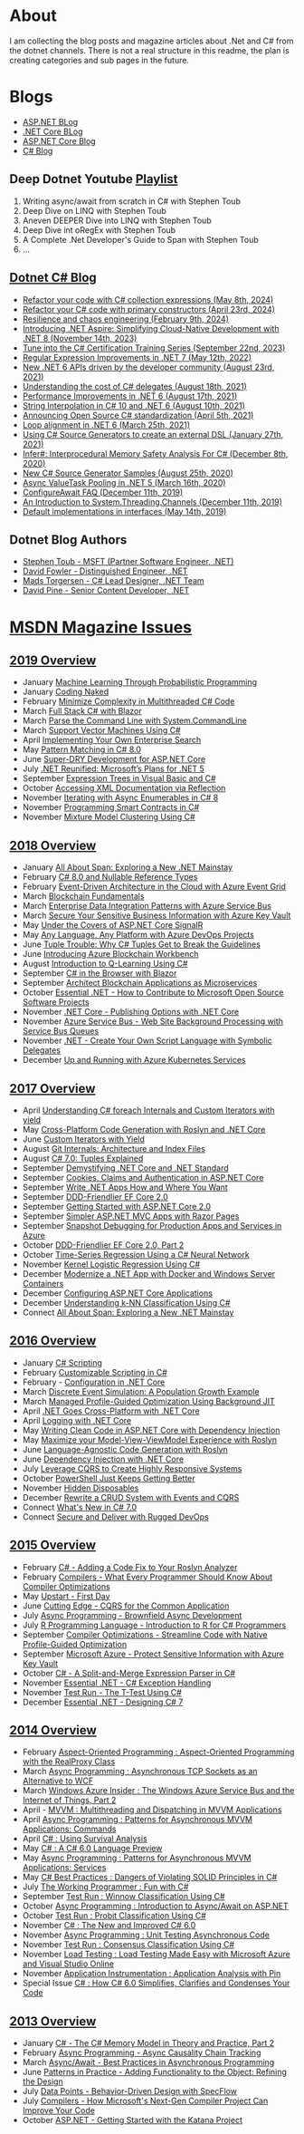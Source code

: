 # About
I am collecting the blog posts and magazine articles about .Net and C# from the dotnet channels. There is not a real structure in this readme, the plan is creating categories and sub pages in the future.

# Blogs
- [ASP.NET BLog](https://devblogs.microsoft.com/dotnet/category/aspnet/)
- [.NET Core BLog](https://devblogs.microsoft.com/dotnet/tag/net-core/)
- [ASP.NET Core Blog](https://devblogs.microsoft.com/dotnet/category/aspnetcore/)
- [C# Blog](https://devblogs.microsoft.com/dotnet/category/csharp/)


## Deep Dotnet Youtube [Playlist](https://www.youtube.com/playlist?list=PLdo4fOcmZ0oX8eqDkSw4hH9cSehrGgdr1)
1. Writing async/await from scratch in C# with Stephen Toub
2. Deep Dive on LINQ with Stephen Toub
3. Aneven DEEPER Dive into LINQ with Stephen Toub
4. Deep Dive int oRegEx with Stephen Toub
5. A Complete .Net Developer's Guide to Span with Stephen Toub
6. ...


## [Dotnet C# Blog](https://devblogs.microsoft.com/dotnet/category/csharp/)
- [Refactor your code with C# collection expressions (May 8th, 2024)](https://devblogs.microsoft.com/dotnet/refactor-your-code-with-collection-expressions/)
- [Refactor your C# code with primary constructors (April 23rd, 2024)](https://devblogs.microsoft.com/dotnet/csharp-primary-constructors-refactoring/)
- [Resilience and chaos engineering (February 9th, 2024)](https://devblogs.microsoft.com/dotnet/resilience-and-chaos-engineering/)
- [Introducing .NET Aspire: Simplifying Cloud-Native Development with .NET 8 (November 14th, 2023)](https://devblogs.microsoft.com/dotnet/introducing-dotnet-aspire-simplifying-cloud-native-development-with-dotnet-8/)
- [Tune into the C# Certification Training Series (September 22nd, 2023)](https://devblogs.microsoft.com/dotnet/csharp-certification-training-series/)
- [Regular Expression Improvements in .NET 7 (May 12th, 2022)](https://devblogs.microsoft.com/dotnet/regular-expression-improvements-in-dotnet-7/)
- [New .NET 6 APIs driven by the developer community (August 23rd, 2021)](https://devblogs.microsoft.com/dotnet/new-dotnet-6-apis-driven-by-the-developer-community/)
- [Understanding the cost of C# delegates (August 18th, 2021)](https://devblogs.microsoft.com/dotnet/understanding-the-cost-of-csharp-delegates/)
- [Performance Improvements in .NET 6 (August 17th, 2021)](https://devblogs.microsoft.com/dotnet/performance-improvements-in-net-6/)
- [String Interpolation in C# 10 and .NET 6 (August 10th, 2021)](https://devblogs.microsoft.com/dotnet/string-interpolation-in-c-10-and-net-6/)
- [Announcing Open Source C# standardization (April 5th, 2021)](https://devblogs.microsoft.com/dotnet/announcing-open-source-c-standardization-standards/)
- [Loop alignment in .NET 6 (March 25th, 2021)](https://devblogs.microsoft.com/dotnet/loop-alignment-in-net-6/)
- [Using C# Source Generators to create an external DSL (January 27th, 2021)](https://devblogs.microsoft.com/dotnet/using-c-source-generators-to-create-an-external-dsl/)
- [Infer#: Interprocedural Memory Safety Analysis For C# (December 8th, 2020)](https://devblogs.microsoft.com/dotnet/infer-interprocedural-memory-safety-analysis-for-c/)
- [New C# Source Generator Samples (August 25th, 2020)](https://devblogs.microsoft.com/dotnet/new-c-source-generator-samples/)
- [Async ValueTask Pooling in .NET 5 (March 16th, 2020)](https://devblogs.microsoft.com/dotnet/async-valuetask-pooling-in-net-5/)
- [ConfigureAwait FAQ (December 11th, 2019)](https://devblogs.microsoft.com/dotnet/configureawait-faq/)
- [An Introduction to System.Threading.Channels (December 11th, 2019)](https://devblogs.microsoft.com/dotnet/an-introduction-to-system-threading-channels/)
- [Default implementations in interfaces (May 14th, 2019)](https://devblogs.microsoft.com/dotnet/default-implementations-in-interfaces/)


## Dotnet Blog Authors
- [Stephen Toub - MSFT (Partner Software Engineer, .NET)](https://devblogs.microsoft.com/dotnet/author/toub/)
- [David Fowler - Distinguished Engineer, .NET](https://devblogs.microsoft.com/dotnet/author/davifowl/)
- [Mads Torgersen - C# Lead Designer, .NET Team](https://devblogs.microsoft.com/dotnet/author/madst/)
- [David Pine - Senior Content Developer, .NET](https://devblogs.microsoft.com/dotnet/author/dapine/)

# [MSDN Magazine Issues](https://learn.microsoft.com/en-us/archive/msdn-magazine/msdn-magazine-issues)

## [2019 Overview](https://learn.microsoft.com/en-us/archive/msdn-magazine/2019/2019)
- January [Machine Learning Through Probabilistic Programming](https://learn.microsoft.com/en-us/archive/msdn-magazine/2019/january/net-machine-learning-through-probabilistic-programming)
- January [Coding Naked](https://learn.microsoft.com/en-us/archive/msdn-magazine/2019/january/the-working-programmer-coding-naked)
- February [Minimize Complexity in Multithreaded C# Code](https://learn.microsoft.com/en-us/archive/msdn-magazine/2019/february/csharp-minimize-complexity-in-multithreaded-csharp-code)
- March [Full Stack C# with Blazor](https://learn.microsoft.com/en-us/archive/msdn-magazine/2019/march/web-development-full-stack-csharp-with-blazor)
- March [Parse the Command Line with System.CommandLine](https://learn.microsoft.com/en-us/archive/msdn-magazine/2019/march/net-parse-the-command-line-with-system-commandline)
- March [Support Vector Machines Using C#](https://learn.microsoft.com/en-us/archive/msdn-magazine/2019/march/csharp-support-vector-machines-using-csharp)
- April [Implementing Your Own Enterprise Search](https://learn.microsoft.com/en-us/archive/msdn-magazine/2019/april/net-implementing-your-own-enterprise-search)
- May [Pattern Matching in C# 8.0](https://learn.microsoft.com/en-us/archive/msdn-magazine/2019/may/csharp-8-0-pattern-matching-in-csharp-8-0)
- June [Super-DRY Development for ASP.NET Core](https://learn.microsoft.com/en-us/archive/msdn-magazine/2019/june/patterns-and-practices-super-dry-development-for-asp-net-core)
- July [.NET Reunified: Microsoft’s Plans for .NET 5](https://learn.microsoft.com/en-us/archive/msdn-magazine/2019/july/csharp-net-reunified-microsoft%E2%80%99s-plans-for-net-5)
- September [Expression Trees in Visual Basic and C#](https://learn.microsoft.com/en-us/archive/msdn-magazine/2019/september/net-development-expression-trees-in-visual-basic-and-csharp)
- October [Accessing XML Documentation via Reflection](https://learn.microsoft.com/en-us/archive/msdn-magazine/2019/october/csharp-accessing-xml-documentation-via-reflection)
- November [Iterating with Async Enumerables in C# 8](https://learn.microsoft.com/en-us/archive/msdn-magazine/2019/november/csharp-iterating-with-async-enumerables-in-csharp-8)
- November [Programming Smart Contracts in C#](https://learn.microsoft.com/en-us/archive/msdn-magazine/2019/november/blockchain-programming-smart-contracts-in-csharp)
- November [Mixture Model Clustering Using C#](https://learn.microsoft.com/en-us/archive/msdn-magazine/2019/november/test-run-mixture-model-clustering-using-csharp)


## [2018 Overview](https://learn.microsoft.com/en-us/archive/msdn-magazine/2018/2018)
- January [All About Span: Exploring a New .NET Mainstay](https://learn.microsoft.com/en-us/archive/msdn-magazine/2018/january/csharp-all-about-span-exploring-a-new-net-mainstay)
- February [C# 8.0 and Nullable Reference Types](https://learn.microsoft.com/en-us/archive/msdn-magazine/2018/february/essential-net-csharp-8-0-and-nullable-reference-types)
- February [Event-Driven Architecture in the Cloud with Azure Event Grid](https://learn.microsoft.com/en-us/archive/msdn-magazine/2018/february/azure-event-driven-architecture-in-the-cloud-with-azure-event-grid)
- March [Blockchain Fundamentals](https://learn.microsoft.com/en-us/archive/msdn-magazine/2018/march/blockchain-blockchain-fundamentals)
- March [Enterprise Data Integration Patterns with Azure Service Bus](https://learn.microsoft.com/en-us/archive/msdn-magazine/2018/march/azure-enterprise-data-integration-patterns-with-azure-service-bus)
- March [Secure Your Sensitive Business Information with Azure Key Vault](https://learn.microsoft.com/en-us/archive/msdn-magazine/2018/march/azure-secure-your-sensitive-business-information-with-azure-key-vault)
- May [Under the Covers of ASP.NET Core SignalR](https://learn.microsoft.com/en-us/archive/msdn-magazine/2018/may/cutting-edge-under-the-covers-of-asp-net-core-signalr)
- May [Any Language, Any Platform with Azure DevOps Projects](https://learn.microsoft.com/en-us/archive/msdn-magazine/2018/may/devops-any-language-any-platform-with-azure-devops-projects)
- June [Tuple Trouble: Why C# Tuples Get to Break the Guidelines](https://learn.microsoft.com/en-us/archive/msdn-magazine/2018/june/csharp-tuple-trouble-why-csharp-tuples-get-to-break-the-guidelines)
- June [Introducing Azure Blockchain Workbench](https://learn.microsoft.com/en-us/archive/msdn-magazine/2018/june/blockchain-introducing-azure-blockchain-workbench)
- August [Introduction to Q-Learning Using C#](https://learn.microsoft.com/en-us/archive/msdn-magazine/2018/august/test-run-introduction-to-q-learning-using-csharp)
- September [C# in the Browser with Blazor](https://learn.microsoft.com/en-us/archive/msdn-magazine/2018/september/web-development-csharp-in-the-browser-with-blazor)
- September [Architect Blockchain Applications as Microservices](https://learn.microsoft.com/en-us/archive/msdn-magazine/2018/september/microservices-architect-blockchain-applications-as-microservices)
- October [Essential .NET - How to Contribute to Microsoft Open Source Software Projects](https://learn.microsoft.com/en-us/archive/msdn-magazine/2018/october/essential-net-how-to-contribute-to-microsoft-open-source-software-projects)
- November [.NET Core - Publishing Options with .NET Core](https://learn.microsoft.com/en-us/archive/msdn-magazine/2018/november/net-core-publishing-options-with-net-core)
- November [Azure Service Bus - Web Site Background Processing with Service Bus Queues](https://learn.microsoft.com/en-us/archive/msdn-magazine/2018/november/azure-service-bus-web-site-background-processing-with-service-bus-queues)
- November [.NET - Create Your Own Script Language with Symbolic Delegates](https://learn.microsoft.com/en-us/archive/msdn-magazine/2018/november/net-create-your-own-script-language-with-symbolic-delegates)
- December [Up and Running with Azure Kubernetes Services](https://learn.microsoft.com/en-us/archive/msdn-magazine/2018/december/containers-up-and-running-with-azure-kubernetes-services)





## [2017 Overview](https://learn.microsoft.com/en-us/archive/msdn-magazine/2017/2017)
- April [Understanding C# foreach Internals and Custom Iterators with yield](https://learn.microsoft.com/en-us/archive/msdn-magazine/2017/april/essential-net-understanding-csharp-foreach-internals-and-custom-iterators-with-yield)
- May [Cross-Platform Code Generation with Roslyn and .NET Core](https://learn.microsoft.com/en-us/archive/msdn-magazine/2017/may/net-core-cross-platform-code-generation-with-roslyn-and-net-core)
- June [Custom Iterators with Yield](https://learn.microsoft.com/en-us/archive/msdn-magazine/2017/june/essential-net-custom-iterators-with-yield)
- August [Git Internals: Architecture and Index Files](https://learn.microsoft.com/en-us/archive/msdn-magazine/2017/august/devops-git-internals-architecture-and-index-files)
- August [C# 7.0: Tuples Explained](https://learn.microsoft.com/en-us/archive/msdn-magazine/2017/august/essential-net-csharp-7-0-tuples-explained)
- September [Demystifying .NET Core and .NET Standard](https://learn.microsoft.com/en-us/archive/msdn-magazine/2017/september/net-standard-demystifying-net-core-and-net-standard)
- September [Cookies, Claims and Authentication in ASP.NET Core](https://learn.microsoft.com/en-us/archive/msdn-magazine/2017/september/cutting-edge-cookies-claims-and-authentication-in-asp-net-core)
- September [Write .NET Apps How and Where You Want](https://learn.microsoft.com/en-us/archive/msdn-magazine/2017/september/net-core-write-net-apps-how-and-where-you-want)
- September [DDD-Friendlier EF Core 2.0](https://learn.microsoft.com/en-us/archive/msdn-magazine/2017/september/data-points-ddd-friendlier-ef-core-2-0)
- September [Getting Started with ASP.NET Core 2.0](https://learn.microsoft.com/en-us/archive/msdn-magazine/2017/september/asp-net-core-getting-started-with-asp-net-core-2-0)
- September [Simpler ASP.NET MVC Apps with Razor Pages](https://learn.microsoft.com/en-us/archive/msdn-magazine/2017/september/asp-net-core-simpler-asp-net-mvc-apps-with-razor-pages)
- September [Snapshot Debugging for Production Apps and Services in Azure](https://learn.microsoft.com/en-us/archive/msdn-magazine/2017/september/asp-net-core-snapshot-debugging-for-production-apps-and-services-in-azure)
- October [DDD-Friendlier EF Core 2.0, Part 2](https://learn.microsoft.com/en-us/archive/msdn-magazine/2017/october/data-points-ddd-friendlier-ef-core-2-0-part-2)
- October [Time-Series Regression Using a C# Neural Network](https://learn.microsoft.com/en-us/archive/msdn-magazine/2017/october/test-run-time-series-regression-using-a-csharp-neural-network)
- November [Kernel Logistic Regression Using C#](https://learn.microsoft.com/en-us/archive/msdn-magazine/2017/november/test-run-kernel-logistic-regression-using-csharp)
- December [Modernize a .NET App with Docker and Windows Server Containers](https://learn.microsoft.com/en-us/archive/msdn-magazine/2017/december/containers-modernize-a-net-app-with-docker-and-windows-server-containers)
- December [Configuring ASP.NET Core Applications](https://learn.microsoft.com/en-us/archive/msdn-magazine/2017/december/cutting-edge-configuring-asp-net-core-applications)
- December [Understanding k-NN Classification Using C#](https://learn.microsoft.com/en-us/archive/msdn-magazine/2017/december/test-run-understanding-k-nn-classification-using-csharp)
- Connect [All About Span: Exploring a New .NET Mainstay](https://learn.microsoft.com/en-us/archive/msdn-magazine/2017/connect/csharp-all-about-span-exploring-a-new-net-mainstay)




## [2016 Overview](https://learn.microsoft.com/en-us/archive/msdn-magazine/2016/msdn-magazine-issues-from-2016)
- January [C# Scripting](https://learn.microsoft.com/en-us/archive/msdn-magazine/2016/january/essential-net-csharp-scripting)
- February [Customizable Scripting in C#](https://learn.microsoft.com/en-us/archive/msdn-magazine/2016/february/csharp-customizable-scripting-in-csharp)
- February - [Configuration in .NET Core](https://learn.microsoft.com/en-us/archive/msdn-magazine/2016/february/essential-net-configuration-in-net-core)
- March [Discrete Event Simulation: A Population Growth Example](https://learn.microsoft.com/en-us/archive/msdn-magazine/2016/march/csharp-discrete-event-simulation-a-population-growth-example)
- March [Managed Profile-Guided Optimization Using Background JIT](https://learn.microsoft.com/en-us/archive/msdn-magazine/2016/march/compilers-managed-profile-guided-optimization-using-background-jit)
- April [.NET Goes Cross-Platform with .NET Core](https://learn.microsoft.com/en-us/archive/msdn-magazine/2016/april/net-core-net-goes-cross-platform-with-net-core)
- April [Logging with .NET Core](https://learn.microsoft.com/en-us/archive/msdn-magazine/2016/april/essential-net-logging-with-net-core)
- May [Writing Clean Code in ASP.NET Core with Dependency Injection](https://learn.microsoft.com/en-us/archive/msdn-magazine/2016/may/asp-net-writing-clean-code-in-asp-net-core-with-dependency-injection)
- May [Maximize your Model-View-ViewModel Experience with Roslyn](https://learn.microsoft.com/en-us/archive/msdn-magazine/2016/may/net-compiler-platform-maximize-your-model-view-viewmodel-experience-with-roslyn)
- June [Language-Agnostic Code Generation with Roslyn](https://learn.microsoft.com/en-us/archive/msdn-magazine/2016/june/net-compiler-platform-language-agnostic-code-generation-with-roslyn)
- June [Dependency Injection with .NET Core](https://learn.microsoft.com/en-us/archive/msdn-magazine/2016/june/essential-net-dependency-injection-with-net-core)
- July [Leverage CQRS to Create Highly Responsive Systems](https://learn.microsoft.com/en-us/archive/msdn-magazine/2016/july/cqrs-leverage-cqrs-to-create-highly-responsive-systems)
- October [PowerShell Just Keeps Getting Better](https://learn.microsoft.com/en-us/archive/msdn-magazine/2016/october/essential-net-powershell-just-keeps-getting-better)
- November [Hidden Disposables](https://learn.microsoft.com/en-us/archive/msdn-magazine/2016/november/net-framework-hidden-disposables)
- December [Rewrite a CRUD System with Events and CQRS](https://learn.microsoft.com/en-us/archive/msdn-magazine/2016/december/cutting-edge-rewrite-a-crud-system-with-events-and-cqrs)
- Connect [What's New in C# 7.0](https://learn.microsoft.com/en-us/archive/msdn-magazine/2016/connect/net-framework-what-s-new-in-csharp-7-0)
- Connect [Secure and Deliver with Rugged DevOps](https://learn.microsoft.com/en-us/archive/msdn-magazine/2016/connect/alm-and-devops-secure-and-deliver-with-rugged-devops)



## [2015 Overview](https://learn.microsoft.com/en-us/archive/msdn-magazine/2015/msdn-magazine-issues-from-2015)
- February [C# - Adding a Code Fix to Your Roslyn Analyzer](https://learn.microsoft.com/en-us/archive/msdn-magazine/2015/february/csharp-adding-a-code-fix-to-your-roslyn-analyzer)
- February [Compilers - What Every Programmer Should Know About Compiler Optimizations](https://learn.microsoft.com/en-us/archive/msdn-magazine/2015/february/compilers-what-every-programmer-should-know-about-compiler-optimizations)
- May [Upstart - First Day](https://learn.microsoft.com/en-us/archive/msdn-magazine/2015/may/upstart-first-day)
- June [Cutting Edge - CQRS for the Common Application](https://learn.microsoft.com/en-us/archive/msdn-magazine/2015/june/cutting-edge-cqrs-for-the-common-application)
- July [Async Programming - Brownfield Async Development](https://learn.microsoft.com/en-us/archive/msdn-magazine/2015/july/async-programming-brownfield-async-development)
- July [R Programming Language - Introduction to R for C# Programmers](https://learn.microsoft.com/en-us/archive/msdn-magazine/2015/july/r-programming-language-introduction-to-r-for-csharp-programmers)
- September [Compiler Optimizations - Streamline Code with Native Profile-Guided Optimization](https://learn.microsoft.com/en-us/archive/msdn-magazine/2015/september/compiler-optimizations-streamline-code-with-native-profile-guided-optimization)
- September [Microsoft Azure - Protect Sensitive Information with Azure Key Vault](https://learn.microsoft.com/en-us/archive/msdn-magazine/2015/september/microsoft-azure-protect-sensitive-information-with-azure-key-vault)
- October [C# - A Split-and-Merge Expression Parser in C#](https://learn.microsoft.com/en-us/archive/msdn-magazine/2015/october/csharp-a-split-and-merge-expression-parser-in-csharp)
- November [Essential .NET - C# Exception Handling](https://learn.microsoft.com/en-us/archive/msdn-magazine/2015/november/essential-net-csharp-exception-handling)
- November [Test Run - The T-Test Using C#](https://learn.microsoft.com/en-us/archive/msdn-magazine/2015/november/test-run-the-t-test-using-csharp)
- December [Essential .NET - Designing C# 7](https://learn.microsoft.com/en-us/archive/msdn-magazine/2015/december/essential-net-designing-csharp-7)



## [2014 Overview](https://learn.microsoft.com/en-us/archive/msdn-magazine/2014/msdn-magazine-issues-from-2014)
- February [Aspect-Oriented Programming : Aspect-Oriented Programming with the RealProxy Class](https://learn.microsoft.com/en-us/archive/msdn-magazine/2014/february/aspect-oriented-programming-aspect-oriented-programming-with-the-realproxy-class)
- March [Async Programming : Asynchronous TCP Sockets as an Alternative to WCF](https://learn.microsoft.com/en-us/archive/msdn-magazine/2014/march/async-programming-asynchronous-tcp-sockets-as-an-alternative-to-wcf)
- March [Windows Azure Insider : The Windows Azure Service Bus and the Internet of Things, Part 2](https://learn.microsoft.com/en-us/archive/msdn-magazine/2014/march/windows-azure-insider-the-windows-azure-service-bus-and-the-internet-of-things-part-2)
- April - [MVVM : Multithreading and Dispatching in MVVM Applications](https://learn.microsoft.com/en-us/archive/msdn-magazine/2014/april/mvvm-multithreading-and-dispatching-in-mvvm-applications)
- April [Async Programming : Patterns for Asynchronous MVVM Applications: Commands](https://learn.microsoft.com/en-us/archive/msdn-magazine/2014/april/async-programming-patterns-for-asynchronous-mvvm-applications-commands)
- April [C# : Using Survival Analysis
](https://learn.microsoft.com/en-us/archive/msdn-magazine/2014/april/csharp-using-survival-analysis)
- May [C# : A C# 6.0 Language Preview](https://learn.microsoft.com/en-us/archive/msdn-magazine/2014/may/csharp-a-csharp-6-0-language-preview)
- May [Async Programming : Patterns for Asynchronous MVVM Applications: Services](https://learn.microsoft.com/en-us/archive/msdn-magazine/2014/may/async-programming-patterns-for-asynchronous-mvvm-applications-services)
- May [C# Best Practices : Dangers of Violating SOLID Principles in C#](https://learn.microsoft.com/en-us/archive/msdn-magazine/2014/may/csharp-best-practices-dangers-of-violating-solid-principles-in-csharp)
- July [The Working Programmer : Fun with C#](https://learn.microsoft.com/en-us/archive/msdn-magazine/2014/july/the-working-programmer-fun-with-csharp)
- September [Test Run : Winnow Classification Using C#](https://learn.microsoft.com/en-us/archive/msdn-magazine/2014/september/test-run-winnow-classification-using-csharp)
- October [Async Programming : Introduction to Async/Await on ASP.NET](https://learn.microsoft.com/en-us/archive/msdn-magazine/2014/october/async-programming-introduction-to-async-await-on-asp-net)
- October [Test Run : Probit Classification Using C#](https://learn.microsoft.com/en-us/archive/msdn-magazine/2014/october/test-run-probit-classification-using-csharp)
- November [C# : The New and Improved C# 6.0](https://learn.microsoft.com/en-us/archive/msdn-magazine/2014/october/csharp-the-new-and-improved-csharp-6-0)
- November [Async Programming : Unit Testing Asynchronous Code](https://learn.microsoft.com/en-us/archive/msdn-magazine/2014/november/async-programming-unit-testing-asynchronous-code)
- November [Test Run : Consensus Classification Using C#](https://learn.microsoft.com/en-us/archive/msdn-magazine/2014/november/test-run-consensus-classification-using-csharp)
- November [Load Testing : Load Testing Made Easy with Microsoft Azure and Visual Studio Online](https://learn.microsoft.com/en-us/archive/msdn-magazine/2014/november/load-testing-load-testing-made-easy-with-microsoft-azure-and-visual-studio-online)
- November [Application Instrumentation : Application Analysis with Pin](https://learn.microsoft.com/en-us/archive/msdn-magazine/2014/november/application-instrumentation-application-analysis-with-pin)
- Special Issue [C# : How C# 6.0 Simplifies, Clarifies and Condenses Your Code](https://learn.microsoft.com/en-us/archive/msdn-magazine/2014/special-issue/csharp-how-csharp-6-0-simplifies-clarifies-and-condenses-your-code)



## [2013 Overview](https://learn.microsoft.com/en-us/archive/msdn-magazine/2013/msdn-magazine-issues-from-2013)
- January [C# - The C# Memory Model in Theory and Practice, Part 2](https://learn.microsoft.com/en-us/archive/msdn-magazine/2013/january/csharp-the-csharp-memory-model-in-theory-and-practice-part-2)
- February [Async Programming - Async Causality Chain Tracking](https://learn.microsoft.com/en-us/archive/msdn-magazine/2013/february/async-programming-async-causality-chain-tracking)
- March [Async/Await - Best Practices in Asynchronous Programming](https://learn.microsoft.com/en-us/archive/msdn-magazine/2013/march/async-await-best-practices-in-asynchronous-programming)
- June [Patterns in Practice - Adding Functionality to the Object: Refining the Design](https://learn.microsoft.com/en-us/archive/msdn-magazine/2013/june/patterns-in-practice-adding-functionality-to-the-object-refining-the-design)
- July [Data Points - Behavior-Driven Design with SpecFlow](https://learn.microsoft.com/en-us/archive/msdn-magazine/2013/july/data-points-behavior-driven-design-with-specflow)
- July [Compilers - How Microsoft's Next-Gen Compiler Project Can Improve Your Code](https://learn.microsoft.com/en-us/archive/msdn-magazine/2013/july/compilers-how-microsoft-s-next-gen-compiler-project-can-improve-your-code)
- October [ASP.NET - Getting Started with the Katana Project](https://learn.microsoft.com/en-us/archive/msdn-magazine/2013/october/asp-net-getting-started-with-the-katana-project)

